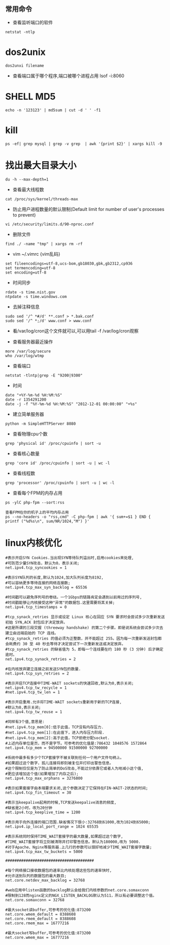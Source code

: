 ## 常用命令
- 查看监听端口的软件
```
netstat -ntlp  
```


# dos2unix
```
dos2unxi filename

```


- 查看端口属于哪个程序,端口被哪个进程占用
lsof -i:8060

# SHELL MD5

```
echo -n '123123' | md5sum | cut -d ' ' -f1
```

# kill 
```
ps -ef| grep mysql | grep -v grep  | awk '{print $2}' | xargs kill -9
```

# 找出最大目录大小
```
du -h --max-depth=1
```

- 查看最大线程数
```
cat /proc/sys/kernel/threads-max
```

- 防止用户进程数量的默认限制(Default limit for number of user's processes to prevent)
```
vi /etc/security/limits.d/90-nproc.conf
```

- 删除文件
```
find ./ -name "tmp" | xargs rm -rf
```

- vim ~/.vimrc {vim乱码}
```
set fileencodings=utf-8,ucs-bom,gb18030,gbk,gb2312,cp936
set termencoding=utf-8
set encoding=utf-8
```

- 时间同步

```
rdate -s time.nist.gov
ntpdate -s time.windows.com
```

- 去掉注释信息

```
sudo sed '/^ *#/d' **.conf > *.bak.conf
sudo sed '/^ *;/d' www.conf > www.conf
```

- 看/var/log/cron这个文件就可以,可以用tail -f /var/log/cron观察

- 查看服务器最近操作

```
more /var/log/secure 
who /var/log/wtmp

```

- 查看端口

```
netstat -tlntp|grep -E "9200|9300"
```

- 时间

```
date "+%Y-%m-%d %H:%M:%S"
date -r 1354291200
date -j -f "%Y-%m-%d %H:%M:%S" "2012-12-01 00:00:00" "+%s"
```

- 建立简单服务器

```
python -m SimpleHTTPServer 8080
```

- 查看物理cpu个数

```
grep 'physical id' /proc/cpuinfo | sort -u
```

- 查看核心数量

```
grep 'core id' /proc/cpuinfo | sort -u | wc -l
```

- 查看线程数

```
grep 'processor' /proc/cpuinfo | sort -u | wc -l
```

- 查看每个FPM的内存占用
```
ps -ylC php-fpm --sort:rss 

查看FPM在你的机子上的平均内存占用
ps --no-headers -o "rss,cmd" -C php-fpm | awk '{ sum+=$1 } END { printf ("%d%s\n", sum/NR/1024,"M") }'  
```



# linux内核优化

```
#表示开启SYN Cookies.当出现SYN等待队列溢出时,启用cookies来处理,
#可防范少量SYN攻击，默认为0，表示关闭;
net.ipv4.tcp_syncookies = 1
  
#表示SYN队列的长度,默认为1024,加大队列长度为8192,
#可以容纳更多等待连接的网络连接数;
net.ipv4.tcp_max_syn_backlog = 65536
  
#时间戳可以避免序列号的卷绕。一个1Gbps的链路肯定会遇到以前用过的序列号,
#时间戳能够让内核接受这种"异常"的数据包.这里需要将其关掉;
net.ipv4.tcp_timestamps = 0
  
#tcp_synack_retries 显示或设定 Linux 核心在回应 SYN 要求时会尝试多少次重新发送初始 SYN,ACK 封包后才决定放弃。
#这是所谓的三段交握 (threeway handshake) 的第二个步骤。即是说系统会尝试多少次去建立由远端启始的 TCP 连线。
#tcp_synack_retries 的值必须为正整数，并不能超过 255。因为每一次重新发送封包都会耗费约 30 至 40 秒去等待才决定尝试下一次重新发送或决定放弃。
#tcp_synack_retries 的缺省值为 5，即每一个连线要在约 180 秒 (3 分钟) 后才确定逾时。
net.ipv4.tcp_synack_retries = 2
  
#在内核放弃建立连接之前发送SYN包的数量.
net.ipv4.tcp_syn_retries = 2
  
#表示开启TCP连接中TIME-WAIT sockets的快速回收,默认为0,表示关闭;
net.ipv4.tcp_tw_recycle = 1
#net.ipv4.tcp_tw_len = 1
  
#表示开启重用.允许将TIME-WAIT sockets重新用于新的TCP连接,
#默认为0,表示关闭;
net.ipv4.tcp_tw_reuse = 1
  
#同样有3个值,意思是:
#net.ipv4.tcp_mem[0]:低于此值，TCP没有内存压力.
#net.ipv4.tcp_mem[1]:在此值下，进入内存压力阶段.
#net.ipv4.tcp_mem[2]:高于此值，TCP拒绝分配socket.
#上述内存单位是页，而不是字节。可参考的优化值是:786432 1048576 1572864
net.ipv4.tcp_mem = 94500000 91500000 92700000
  
#系统中最多有多少个TCP套接字不被关联到任何一个用户文件句柄上。
#如果超过这个数字，孤儿连接将即刻被复位并打印出警告信息。
#这个限制仅仅是为了防止简单的DoS攻击,不能过分依靠它或者人为地减小这个值,
#更应该增加这个值(如果增加了内存之后);
net.ipv4.tcp_max_orphans = 3276800
  
#表示如果套接字由本端要求关闭,这个参数决定了它保持在FIN-WAIT-2状态的时间;
net.ipv4.tcp_fin_timeout = 30
  
#表示当keepalive起用的时候,TCP发送keepalive消息的频度,
#缺省是2小时，改为20分钟
net.ipv4.tcp_keeplive_time = 1200
  
#表示用于向外连接的端口范围.缺省情况下很小:32768到61000,改为1024到65000;
net.ipv4.ip_local_port_range = 1024 65535
  
#表示系统同时保持TIME_WAIT套接字的最大数量,如果超过这个数字,
#TIME_WAIT套接字将立刻被清除并打印警告信息。默认为180000,改为 5000.
#对于Apache、Nginx等服务器.上几行的参数可以很好地减少TIME_WAIT套接字数量;
net.ipv4.tcp_max_tw_buckets = 5000
  
#######################################
  
#每个网络接口接收数据包的速率比内核处理这些包的速率快时,
#允许送到队列的数据包的最大数目;
net.core.netdev_max_backlog = 32768
  
#web应用中listen函数的backlog默认会给我们内核参数的net.core.somaxconn
#限制到128而nginx定义的NGX_LISTEN_BACKLOG默认为511，所以有必要调整这个值。
net.core.somaxconn = 32768
  
#最大socket读buffer,可参考的优化值:873200
net.core.wmem_default = 8388608
net.core.rmem_default = 8388608
net.core.rmem_max = 16777216
  
#最大socket写buffer,可参考的优化值:873200
net.core.wmem_max = 16777216
```
